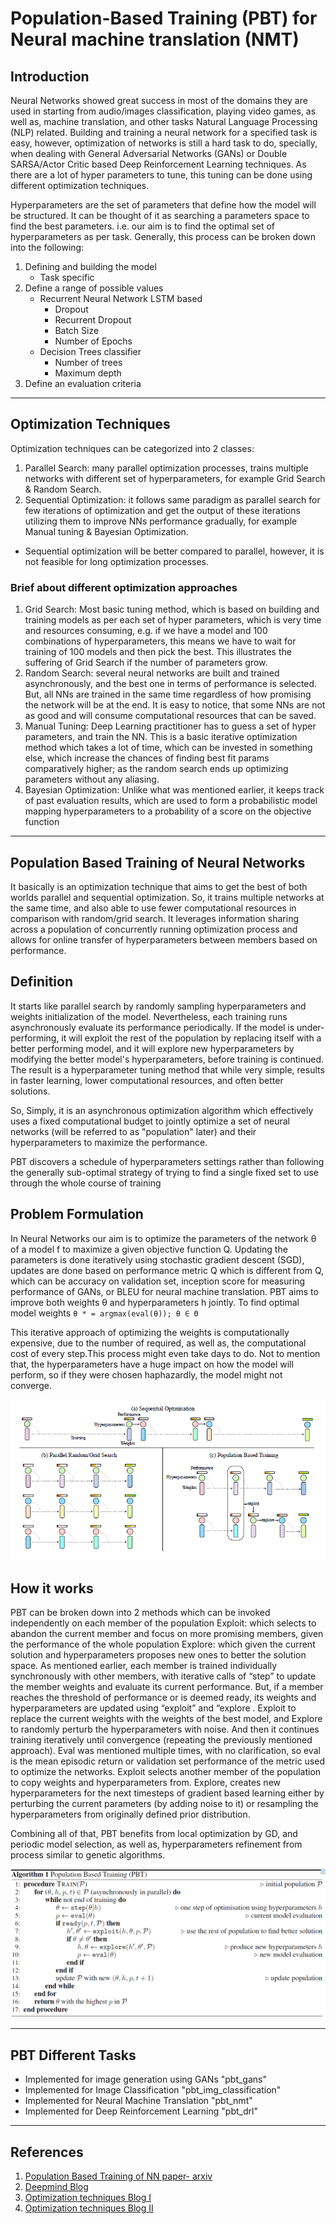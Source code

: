 # Population-Based Training (PBT) for Neural machine translation (NMT)

## Introduction

Neural Networks showed great success in most of the domains they are used in starting from audio/images classification, playing video games, as well as, machine translation, and other tasks Natural Language Processing (NLP) related.
Building and training a neural network for a specified task is easy, however, optimization of networks is still a hard task to do, specially, when dealing with General Adversarial Networks (GANs) or Double SARSA/Actor Critic based Deep Reinforcement Learning techniques. As there are a lot of hyper parameters to tune, this tuning can be done using different optimization techniques.

Hyperparameters are the set of parameters that define how the model will be structured. It can be thought of it as searching a parameters space to find the best parameters. i.e. our aim is to find the optimal set of hyperparameters as per task. Generally, this process can be broken down into the following:

1. Defining and building the model
   - Task specific
2. Define a range of possible values
   - Recurrent Neural Network LSTM based
     - Dropout
     - Recurrent Dropout
     - Batch Size
     - Number of Epochs
   - Decision Trees classifier
     - Number of trees
     - Maximum depth
3. Define an evaluation criteria

---

## Optimization Techniques

Optimization techniques can be categorized into 2 classes:

1. Parallel Search: many parallel optimization processes, trains multiple networks with different set of hyperparameters, for example Grid Search & Random Search.
2. Sequential Optimization: it follows same paradigm as parallel search for few iterations of optimization and get the output of these iterations utilizing them to improve NNs performance gradually, for example Manual tuning & Bayesian Optimization.

- Sequential optimization will be better compared to parallel, however, it is not feasible for long optimization processes.

### Brief about different optimization approaches

1. Grid Search: Most basic tuning method, which is based on building and training models as per each set of hyper parameters, which is very time and resources consuming, e.g. if we have a model and 100 combinations of hyperparameters, this means we have to wait for training of 100 models and then pick the best. This illustrates the suffering of Grid Search if the number of parameters grow.
2. Random Search: several neural networks are built and trained asynchronously, and the best one in terms of performance is selected. But, all NNs are trained in the same time regardless of how promising the network will be at the end. It is easy to notice, that some NNs are not as good and will consume computational resources that can be saved.
3. Manual Tuning: Deep Learning practitioner has to guess a set of hyper parameters, and train the NN. This is a basic iterative optimization method which takes a lot of time, which can be invested in something else, which increase the chances of finding best fit params comparatively higher; as the random search ends up optimizing parameters without any aliasing.
4. Bayesian Optimization: Unlike what was mentioned earlier, it keeps track of past evaluation results, which are used to form a probabilistic model mapping hyperparameters to a probability of a score on the objective function

---

## Population Based Training of Neural Networks

It basically is an optimization technique that aims to get the best of both worlds parallel and sequential optimization. So, it trains multiple networks at the same time, and also able to use fewer computational resources in comparison with random/grid search. It leverages information sharing across a population of concurrently running optimization process and allows for online transfer of hyperparameters between members based on performance.

## Definition

It starts like parallel search by randomly sampling hyperparameters and weights initialization of the model. Nevertheless, each training runs asynchronously evaluate its performance periodically. If the model is under-performing, it will exploit the rest of the population by replacing itself with a better performing model, and it will explore new hyperparameters by modifying the better model's hyperparameters, before training is continued. The result is a hyperparameter tuning method that while very simple, results in faster learning, lower computational resources, and often better solutions.

So, Simply, it is an asynchronous optimization algorithm which effectively uses a fixed computational budget to jointly optimize a set of neural networks (will be referred to as "population" later) and their hyperparameters to maximize the performance.

PBT discovers a schedule of hyperparameters settings rather than following the generally sub-optimal strategy of trying to find a single fixed set to use through the whole course of training

## Problem Formulation

In Neural Networks our aim is to optimize the parameters of the network θ of a model f to maximize a given objective function Q. Updating the parameters is done iteratively using stochastic gradient descent (SGD), updates are done based on performance metric Q which is different from Q, which can be accuracy on validation set, inception score for measuring performance of GANs, or BLEU for neural machine translation. PBT aims to improve both weights θ and hyperparameters h jointly.
To find optimal model weights `θ * = argmax(eval(θ)); θ ∈ Θ`

This iterative approach of optimizing the weights is computationally expensive, due to the number of required, as well as, the computational cost of every step.This process might even take days to do. Not to mention that, the hyperparameters have a huge impact on how the model will perform, so if they were chosen haphazardly, the model might not converge.

![Different optimization techniques](report_related/optimization_techniques.png)

## How it works

PBT can be broken down into 2 methods which can be invoked independently on each member of the population
Exploit: which selects to abandon the current member and focus on more promising members, given the performance of the whole population
Explore: which given the current solution and hyperparameters proposes new ones to better the solution space.
As mentioned earlier, each member is trained individually synchronously with other members, with iterative calls of “step” to update the member weights and evaluate its
current performance. But, if a member reaches the threshold of performance or is deemed ready, its weights and hyperparameters are updated using “exploit” and “explore
. Exploit to replace the current weights with the weights of the best model, and Explore to randomly perturb the hyperparameters with noise. And then it continues
training iteratively until convergence (repeating the previously mentioned approach). Eval was mentioned multiple times, with no clarification, so eval is the mean
episodic return or validation set performance of the metric used to optimize the networks. Exploit selects another member of the population to copy weights and
hyperparameters from. Explore, creates new hyperparameters for the next timesteps of gradient based learning either by perturbing the current parameters (by adding
noise to it) or resampling the hyperparameters from originally defined prior distribution.

Combining all of that, PBT benefits from local optimization by GD, and periodic model selection, as well as, hyperparameters refinement from process similar to genetic
algorithms.

![PBT Pseudo Code](report_related/algorithm.png)

---
## PBT Different Tasks

- Implemented for image generation using GANs "pbt_gans"
- Implemented for Image Classification "pbt_img_classification"
- Implemented for Neural Machine Translation "pbt_nmt"
- Implemented for Deep Reinforcement Learning "pbt_drl"


---

## References

1. [Population Based Training of NN paper- arxiv](https://arxiv.org/abs/1711.09846)
2. [Deepmind Blog](https://deepmind.com/blog/population-based-training-neural-networks/)
3. [Optimization techniques Blog I](https://towardsdatascience.com/a-conceptual-explanation-of-bayesian-model-based-hyperparameter-optimization-for-machine-learning-b8172278050f)
4. [Optimization techniques Blog II](https://medium.com/@senapati.dipak97/grid-search-vs-random-search-d34c92946318)
